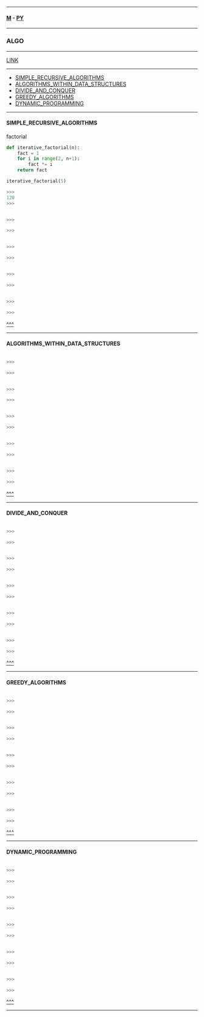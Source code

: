 
---

#### [M](https://github.com/ttltrk/TTT/blob/master/menu.md) - [PY](https://github.com/ttltrk/TTT/blob/master/PY/PY.md)

---

### ALGO

---

[LINK](https://www.youtube.com/watch?v=fW_OS3LGB9Q&t=764s)

---

* [SIMPLE_RECURSIVE_ALGORITHMS](#SIMPLE_RECURSIVE_ALGORITHMS)
* [ALGORITHMS_WITHIN_DATA_STRUCTURES](#ALGORITHMS_WITHIN_DATA_STRUCTURES)
* [DIVIDE_AND_CONQUER](#DIVIDE_AND_CONQUER)
* [GREEDY_ALGORITHMS](#GREEDY_ALGORITHMS)
* [DYNAMIC_PROGRAMMING](#DYNAMIC_PROGRAMMING)

---

#### SIMPLE_RECURSIVE_ALGORITHMS

factorial

```py
def iterative_factorial(n):
    fact = 1
    for i in range(2, n+1):
        fact *= i
    return fact

iterative_factorial(5)

>>>
120
>>>
```

```py

>>>

>>>
```

```py

>>>

>>>
```

```py

>>>

>>>
```

```py

>>>

>>>
```

[^^^](#ALGO)

---

#### ALGORITHMS_WITHIN_DATA_STRUCTURES

```py

>>>

>>>
```

```py

>>>

>>>
```

```py

>>>

>>>
```

```py

>>>

>>>
```

```py

>>>

>>>
```

[^^^](#ALGO)

---

#### DIVIDE_AND_CONQUER

```py

>>>

>>>
```

```py

>>>

>>>
```

```py

>>>

>>>
```

```py

>>>

>>>
```

```py

>>>

>>>
```

[^^^](#ALGO)

---

#### GREEDY_ALGORITHMS

```py

>>>

>>>
```

```py

>>>

>>>
```

```py

>>>

>>>
```

```py

>>>

>>>
```

```py

>>>

>>>
```

[^^^](#ALGO)

---

#### DYNAMIC_PROGRAMMING

```py

>>>

>>>
```

```py

>>>

>>>
```

```py

>>>

>>>
```

```py

>>>

>>>
```

```py

>>>

>>>
```

[^^^](#ALGO)

---
